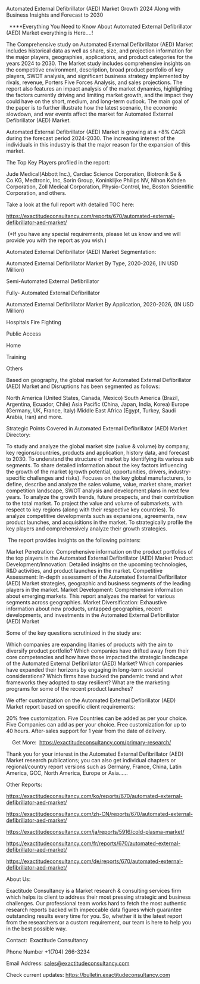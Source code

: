 Automated External Defibrillator (AED) Market Growth 2024 Along with Business Insights and Forecast to 2030

  ****Everything You Need to Know About Automated External Defibrillator (AED) Market everything is Here....!

The Comprehensive study on Automated External Defibrillator (AED) Market includes historical data as well as share, size, and projection information for the major players, geographies, applications, and product categories for the years 2024 to 2030. The Market study includes comprehensive insights on the competitive environment, description, broad product portfolio of key players, SWOT analysis, and significant business strategy implemented by rivals, revenue, Porters Five Forces Analysis, and sales projections. The report also features an impact analysis of the market dynamics, highlighting the factors currently driving and limiting market growth, and the impact they could have on the short, medium, and long-term outlook. The main goal of the paper is to further illustrate how the latest scenario, the economic slowdown, and war events affect the market for Automated External Defibrillator (AED) Market.

Automated External Defibrillator (AED) Market is growing at a +8% CAGR during the forecast period 2024-2030. The increasing interest of the individuals in this industry is that the major reason for the expansion of this market.

The Top Key Players profiled in the report: 

Jude Medical(Abbott Inc.), Cardiac Science Corporation, Biotronik Se & Co.KG, Medtronic, Inc, Sorin Group, Koninklijke Philips NV, Nihon Kohden Corporation, Zoll Medical Corporation, Physio-Control, Inc, Boston Scientific Corporation, and others.

Take a look at the full report with detailed TOC here:

https://exactitudeconsultancy.com/reports/670/automated-external-defibrillator-aed-market/

 (*If you have any special requirements, please let us know and we will provide you with the report as you wish.)

Automated External Defibrillator (AED) Market Segmentation:

Automated External Defibrillator Market By Type, 2020-2026, (IN USD Million)

Semi-Automated External Defibrillator

Fully- Automated External Defibrillator

Automated External Defibrillator Market By Application, 2020-2026, (IN USD Million)

Hospitals Fire Fighting

Public Access

Home

Training

Others

Based on geography, the global market for Automated External Defibrillator (AED) Market and Disruptions has been segmented as follows:

North America (United States, Canada, Mexico)
South America (Brazil, Argentina, Ecuador, Chile)
Asia Pacific (China, Japan, India, Korea)
Europe (Germany, UK, France, Italy)
Middle East Africa (Egypt, Turkey, Saudi Arabia, Iran) and more.

Strategic Points Covered in Automated External Defibrillator (AED) Market Directory:

To study and analyze the global market size (value & volume) by company, key regions/countries, products and application, history data, and forecast to 2030.
To understand the structure of market by identifying its various sub segments.
To share detailed information about the key factors influencing the growth of the market (growth potential, opportunities, drivers, industry-specific challenges and risks).
Focuses on the key global manufacturers, to define, describe and analyze the sales volume, value, market share, market competition landscape, SWOT analysis and development plans in next few years.
To analyze the growth trends, future prospects, and their contribution to the total market.
To project the value and volume of submarkets, with respect to key regions (along with their respective key countries).
To analyze competitive developments such as expansions, agreements, new product launches, and acquisitions in the market.
To strategically profile the key players and comprehensively analyze their growth strategies.

 The report provides insights on the following pointers:

Market Penetration: Comprehensive information on the product portfolios of the top players in the Automated External Defibrillator (AED) Market
Product Development/Innovation: Detailed insights on the upcoming technologies, R&D activities, and product launches in the market.
Competitive Assessment: In-depth assessment of the Automated External Defibrillator (AED) Market strategies, geographic and business segments of the leading players in the market.
Market Development: Comprehensive information about emerging markets. This report analyzes the market for various segments across geographies.
Market Diversification: Exhaustive information about new products, untapped geographies, recent developments, and investments in the Automated External Defibrillator (AED) Market

Some of the key questions scrutinized in the study are:

Which companies are expanding litanies of products with the aim to diversify product portfolio?
Which companies have drifted away from their core competencies and how have those impacted the strategic landscape of the Automated External Defibrillator (AED) Market?
Which companies have expanded their horizons by engaging in long-term societal considerations?
Which firms have bucked the pandemic trend and what frameworks they adopted to stay resilient?
What are the marketing programs for some of the recent product launches?

We offer customization on the Automated External Defibrillator (AED) Market report based on specific client requirements:

20% free customization.
Five Countries can be added as per your choice.
Five Companies can add as per your choice.
Free customization for up to 40 hours.
After-sales support for 1 year from the date of delivery.

    Get More:  https://exactitudeconsultancy.com/primary-research/

Thank you for your interest in the Automated External Defibrillator (AED) Market research publications; you can also get individual chapters or regional/country report versions such as Germany, France, China, Latin America, GCC, North America, Europe or Asia……

Other Reports:

https://exactitudeconsultancy.com/ko/reports/670/automated-external-defibrillator-aed-market/

https://exactitudeconsultancy.com/zh-CN/reports/670/automated-external-defibrillator-aed-market/

https://exactitudeconsultancy.com/ja/reports/5916/cold-plasma-market/

https://exactitudeconsultancy.com/fr/reports/670/automated-external-defibrillator-aed-market/

https://exactitudeconsultancy.com/de/reports/670/automated-external-defibrillator-aed-market/

About Us:

Exactitude Consultancy is a Market research & consulting services firm which helps its client to address their most pressing strategic and business challenges. Our professional team works hard to fetch the most authentic research reports backed with impeccable data figures which guarantee outstanding results every time for you. So, whether it is the latest report from the researchers or a custom requirement, our team is here to help you in the best possible way.

Contact:  Exactitude Consultancy

Phone Number +1(704) 266-3234

Email Address: sales@exactitudeconsultancy.com

Check current updates: https://bulletin.exactitudeconsultancy.com
